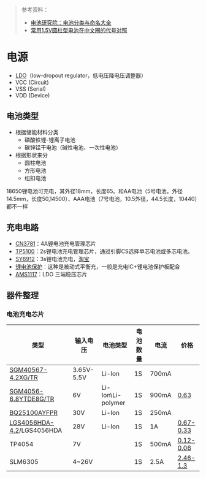> 参考资料：
>
> - [电池研究院：电池分类与命名大全](https://www.pcauto.com.cn/tech/2368/23689092.html)
> - [常用1.5V圆柱型电池在中文圈的代号对照](https://zh.wikipedia.org/wiki/%E9%9B%BB%E6%B1%A0%E5%B0%BA%E5%AF%B8%E5%88%97%E8%A1%A8)

# 电源

- [LDO](https://en.wikipedia.org/wiki/Low-dropout_regulator)（low-dropout regulator，低电压降电压调整器）
- VCC (Circuit)
- VSS (Serial)
- VDD (Device)



## 电池类型

- 根据储能材料分类
  - 磷酸铁锂-锂离子电池
  - 碳锌锰干电池（碱性电池、一次性电池）
- 根据形状来分
  - 圆柱电池
  - 方形电池
  - 纽扣电池



18650锂电池可充电，其外径18mm，长度65。和AA电池（5号电池，外径14.5mm，长度50,14500）、AAA电池（7号电池，10.5外径，44.5长度，10440）都不一样



## 充电电路

- [CN3781](https://www.bilibili.com/video/BV1DC4y1p7uW/?spm_id_from=333.337.search-card.all.click&vd_source=b736aa3d7f0fdf47b59ea3021dc810ab)：4A锂电池充电管理芯片
- [TP5100](https://www.bilibili.com/video/BV1S5411t79J/?spm_id_from=333.788)：2s锂电池充电管理芯片，通过引脚CS选择单芯电池或多芯电池。
- [SY6912](https://www.bilibili.com/video/BV1HK4y1k7Dq/?spm_id_from=333.788&vd_source=b736aa3d7f0fdf47b59ea3021dc810ab)：3s锂电池充电，[淘宝](https://item.taobao.com/item.htm?spm=a230r.1.14.16.447e4a4dSe8bs0&id=653995640130&ns=1&abbucket=10#detail)
- [锂电池保护](https://detail.tmall.com/item.htm?spm=a230r.1.14.38.5a7f959dfTi95x&id=558346048387&ns=1&abbucket=10)：这种是被动式平衡充，一般是充电IC+锂电池保护板配合
- [AMS1117](https://so.szlcsc.com/global.html?k=AMS1117&hot-key=)：LDO 三端稳压芯片



## 器件整理

### 电池充电芯片

| 类型                                                         | 输入电压   | 电池类型          | 电池数量 | 电流  | 价格                                                         |
| ------------------------------------------------------------ | ---------- | ----------------- | -------- | ----- | ------------------------------------------------------------ |
| [SGM40567-4.2XG/TR](https://www.sg-micro.com/rect/assets/e95e555a-a8a2-4761-b86a-6554dff2d8ed/SGM40567.pdf) | 3.65V-5.5V | Li-Ion            | 1S       | 700mA |                                                              |
| [SGM4056-6.8YTDE8G/TR](https://www.sg-micro.com/rect/assets/61b5101c-30a6-422b-8008-05c116902865/SGM4056.pdf) | 6V         | Li-Ion\Li-polymer | 1S       | 900mA | [0.63](https://item.taobao.com/item.htm?spm=a21n57.1.item.6.27ae100fb2BfaO&priceTId=214781ac17213920959124383ee5e2&utparam=%7B%22aplus_abtest%22:%2210666f9cb2989d84a6cda9c236f06d00%22%7D&id=584245783298&ns=1&abbucket=19) |
| [BQ25100AYFPR](https://www.ti.com/lit/ds/symlink/bq25100a.pdf?ts=1721321529151&ref_url=https%253A%252F%252Fwww.google.com%252F) | 30V        | Li-Ion            | 1S       | 250mA |                                                              |
| [LGS4056HDA-4.2](https://www.lcsc.com/datasheet/lcsc_datasheet_2304071430_Legend-Si-LGS4056HDA-4-35_C5280698.pdf)/LGS4056HDA | 28V        | Li-Ion            | 1S       | 1A    | [0.67-0.33](https://item.szlcsc.com/5719294.html?fromZone=s_s__%2522LGS4056HDA-4.2%2522) |
| TP4054                                                       | 7V         |                   | 1S       | 500mA | [0.12-0.06](https://item.szlcsc.com/5745573.html?fromZone=l_c__%2522catalog%2522) |
| SLM6305                                                      | 4~26V      |                   | 1S       | 2.5A  | [2.46-1.3](https://item.szlcsc.com/750082.html?fromZone=l_c__%2522catalog%2522) |

